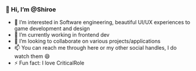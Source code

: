 ###  👋 Hi, I’m @Shiroe
- 👀 I’m interested in Software engineering, beautiful UI/UX experiences to game development and design
- 🌱 I’m currently working in frontend dev
- 💞️ I’m looking to collaborate on various projects/applications
- 📫 You can reach me through here or my other social handles, I do watch them 😄
- ⚡ Fun fact: I love CriticalRole
<!--
**Shiroe/Shiroe** is a ✨ _special_ ✨ repository because its `README.md` (this file) appears on your GitHub profile.

Here are some ideas to get you started:

- 🔭 I’m currently working on ...
- 🌱 I’m currently learning ...
- 👯 I’m looking to collaborate on ...
- 🤔 I’m looking for help with ...
- 💬 Ask me about ...
- 📫 How to reach me: ...
- 😄 Pronouns: ...
- ⚡ Fun fact: ...
-->
